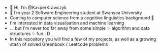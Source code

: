 - 👋 Hi, I’m @KasperKrawczyk
- 👀 I’m year 2 Software Engineering student at Swansea University
- Coming to computer science from a cognitive linguistics background 🧠
- I'm interested in data visualisation and machine learning
- ... but I'm never too far away from some simple ✨ algorithm and data structures ✨ fun : D
- In this repository you will find a few of my projects, as well as a growing stash of solved Greenbook / Leetcode problems


<!---
KasperKrawczyk/KasperKrawczyk is a ✨ special ✨ repository because its `README.md` (this file) appears on your GitHub profile.
You can click the Preview link to take a look at your changes.
--->
